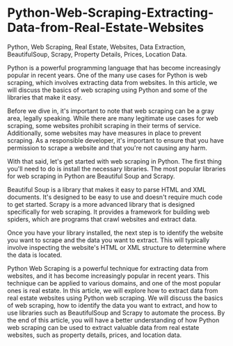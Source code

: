 # Python-Web-Scraping-Extracting-Data-from-Real-Estate-Websites

Python, Web Scraping, Real Estate, Websites, Data Extraction, BeautifulSoup, Scrapy, Property Details, Prices, Location Data.

Python is a powerful programming language that has become increasingly popular in recent years. One of the many use cases for Python is web scraping, which involves extracting data from websites. In this article, we will discuss the basics of web scraping using Python and some of the libraries that make it easy.

Before we dive in, it's important to note that web scraping can be a gray area, legally speaking. While there are many legitimate use cases for web scraping, some websites prohibit scraping in their terms of service. Additionally, some websites may have measures in place to prevent scraping. As a responsible developer, it's important to ensure that you have permission to scrape a website and that you're not causing any harm.

With that said, let's get started with web scraping in Python. The first thing you'll need to do is install the necessary libraries. The most popular libraries for web scraping in Python are Beautiful Soup and Scrapy.

Beautiful Soup is a library that makes it easy to parse HTML and XML documents. It's designed to be easy to use and doesn't require much code to get started. Scrapy is a more advanced library that is designed specifically for web scraping. It provides a framework for building web spiders, which are programs that crawl websites and extract data.

Once you have your library installed, the next step is to identify the website you want to scrape and the data you want to extract. This will typically involve inspecting the website's HTML or XML structure to determine where the data is located.

Python Web Scraping is a powerful technique for extracting data from websites, and it has become increasingly popular in recent years. This technique can be applied to various domains, and one of the most popular ones is real estate. In this article, we will explore how to extract data from real estate websites using Python web scraping. We will discuss the basics of web scraping, how to identify the data you want to extract, and how to use libraries such as BeautifulSoup and Scrapy to automate the process. By the end of this article, you will have a better understanding of how Python web scraping can be used to extract valuable data from real estate websites, such as property details, prices, and location data.



